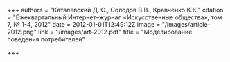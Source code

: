 +++
authors = "Каталевский Д.Ю., Солодов В.В., Кравченко К.К."
citation = "Ежеквартальный Интернет–журнал «Искусственные общества», том 7, № 1-4, 2012"
date = 2012-01-01T12:49:12Z
image = "/images/article-2012.png"
link = "/images/art-2012.pdf"
title = "Моделирование поведения потребителей"

+++
